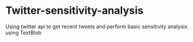 # Twitter-sensitivity-analysis
Using twitter api to get recent tweets and perform basic sensitivity analysis using TextBlob
